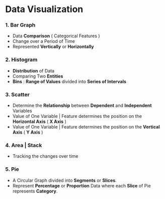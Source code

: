 # Data Visualization

### 1. Bar Graph
- Data **Comparison** ( Categorical Features )
- Change over a Period of Time
- Represented **Vertically** or **Horizontally**

### 2. Histogram
- **Distribution** of Data
- Comparing Two **Entities**
- **Bins** : **Range of Values** divided into **Series of Intervals**

### 3. Scatter 
- Determine the **Relationship** between **Dependent** and **Independent** Variables
- Value of One Variable | Feature determines the position on the **Horizontal Axis** ( **X Axis** )
- Value of One Variable | Feature determines the position on the **Vertical Axis** ( **Y Axis** )

### 4. Area | Stack
- Tracking the changes over time

### 5. Pie 
- A Circular Graph divided into **Segments** or **Slices**.
- Represent **Percentage** or **Proportion** Data where each **Slice** of Pie represents **Category**.
